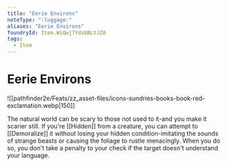 ```yaml
---
title: "Eerie Environs"
noteType: ":luggage:"
aliases: "Eerie Environs"
foundryId: Item.WiQwj7YdzUBLtJZ8
tags:
  - Item
---
```


# Eerie Environs
![[pathfinder2e/Feats/zz_asset-files/icons-sundries-books-book-red-exclamation.webp|150]]

The natural world can be scary to those not used to it-and you make it scarier still. If you're [[Hidden]] from a creature, you can attempt to [[Demoralize]] it without losing your hidden condition-imitating the sounds of strange beasts or causing the foliage to rustle menacingly. When you do so, you don't take a penalty to your check if the target doesn't understand your language.
